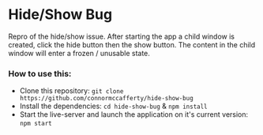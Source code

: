 # Hide/Show Bug

Repro of the hide/show issue. After starting the app a child window is created, click the hide button then the show button. The content in the child window will enter a frozen / unusable state.

### How to use this:

- Clone this repository: `git clone https://github.com/connormccafferty/hide-show-bug`
- Install the dependencies: `cd hide-show-bug` & `npm install`
- Start the live-server and launch the application on it's current version: `npm start`
